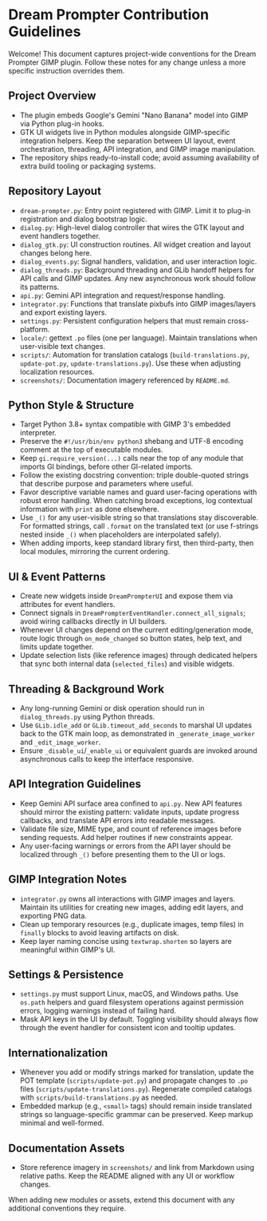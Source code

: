 # Dream Prompter Contribution Guidelines

Welcome! This document captures project-wide conventions for the Dream Prompter GIMP plugin. Follow these notes for any change unless a more specific instruction overrides them.

## Project Overview
- The plugin embeds Google's Gemini "Nano Banana" model into GIMP via Python plug-in hooks.
- GTK UI widgets live in Python modules alongside GIMP-specific integration helpers. Keep the separation between UI layout, event orchestration, threading, API integration, and GIMP image manipulation.
- The repository ships ready-to-install code; avoid assuming availability of extra build tooling or packaging systems.

## Repository Layout
- `dream-prompter.py`: Entry point registered with GIMP. Limit it to plug-in registration and dialog bootstrap logic.
- `dialog.py`: High-level dialog controller that wires the GTK layout and event handlers together.
- `dialog_gtk.py`: UI construction routines. All widget creation and layout changes belong here.
- `dialog_events.py`: Signal handlers, validation, and user interaction logic.
- `dialog_threads.py`: Background threading and GLib handoff helpers for API calls and GIMP updates. Any new asynchronous work should follow its patterns.
- `api.py`: Gemini API integration and request/response handling.
- `integrator.py`: Functions that translate pixbufs into GIMP images/layers and export existing layers.
- `settings.py`: Persistent configuration helpers that must remain cross-platform.
- `locale/`: gettext `.po` files (one per language). Maintain translations when user-visible text changes.
- `scripts/`: Automation for translation catalogs (`build-translations.py`, `update-pot.py`, `update-translations.py`). Use these when adjusting localization resources.
- `screenshots/`: Documentation imagery referenced by `README.md`.

## Python Style & Structure
- Target Python 3.8+ syntax compatible with GIMP 3's embedded interpreter.
- Preserve the `#!/usr/bin/env python3` shebang and UTF-8 encoding comment at the top of executable modules.
- Keep `gi.require_version(...)` calls near the top of any module that imports GI bindings, before other GI-related imports.
- Follow the existing docstring convention: triple double-quoted strings that describe purpose and parameters where useful.
- Favor descriptive variable names and guard user-facing operations with robust error handling. When catching broad exceptions, log contextual information with `print` as done elsewhere.
- Use `_()` for any user-visible string so that translations stay discoverable. For formatted strings, call `.format` on the translated text (or use f-strings nested inside `_()` when placeholders are interpolated safely).
- When adding imports, keep standard library first, then third-party, then local modules, mirroring the current ordering.

## UI & Event Patterns
- Create new widgets inside `DreamPrompterUI` and expose them via attributes for event handlers.
- Connect signals in `DreamPrompterEventHandler.connect_all_signals`; avoid wiring callbacks directly in UI builders.
- Whenever UI changes depend on the current editing/generation mode, route logic through `on_mode_changed` so button states, help text, and limits update together.
- Update selection lists (like reference images) through dedicated helpers that sync both internal data (`selected_files`) and visible widgets.

## Threading & Background Work
- Any long-running Gemini or disk operation should run in `dialog_threads.py` using Python threads.
- Use `GLib.idle_add` or `GLib.timeout_add_seconds` to marshal UI updates back to the GTK main loop, as demonstrated in `_generate_image_worker` and `_edit_image_worker`.
- Ensure `_disable_ui`/`_enable_ui` or equivalent guards are invoked around asynchronous calls to keep the interface responsive.

## API Integration Guidelines
- Keep Gemini API surface area confined to `api.py`. New API features should mirror the existing pattern: validate inputs, update progress callbacks, and translate API errors into readable messages.
- Validate file size, MIME type, and count of reference images before sending requests. Add helper routines if new constraints appear.
- Any user-facing warnings or errors from the API layer should be localized through `_()` before presenting them to the UI or logs.

## GIMP Integration Notes
- `integrator.py` owns all interactions with GIMP images and layers. Maintain its utilities for creating new images, adding edit layers, and exporting PNG data.
- Clean up temporary resources (e.g., duplicate images, temp files) in `finally` blocks to avoid leaving artifacts on disk.
- Keep layer naming concise using `textwrap.shorten` so layers are meaningful within GIMP's UI.

## Settings & Persistence
- `settings.py` must support Linux, macOS, and Windows paths. Use `os.path` helpers and guard filesystem operations against permission errors, logging warnings instead of failing hard.
- Mask API keys in the UI by default. Toggling visibility should always flow through the event handler for consistent icon and tooltip updates.

## Internationalization
- Whenever you add or modify strings marked for translation, update the POT template (`scripts/update-pot.py`) and propagate changes to `.po` files (`scripts/update-translations.py`). Regenerate compiled catalogs with `scripts/build-translations.py` as needed.
- Embedded markup (e.g., `<small>` tags) should remain inside translated strings so language-specific grammar can be preserved. Keep markup minimal and well-formed.

## Documentation Assets
- Store reference imagery in `screenshots/` and link from Markdown using relative paths. Keep the README aligned with any UI or workflow changes.

When adding new modules or assets, extend this document with any additional conventions they require.
